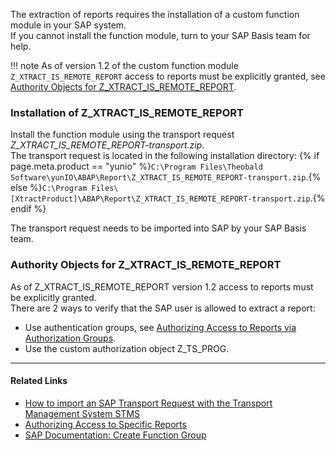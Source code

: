 The extraction of reports requires the installation of a custom function module in your SAP system.<br>
If you cannot install the function module, turn to your SAP Basis team for help.

!!! note
	As of version 1.2 of the custom function module `Z_XTRACT_IS_REMOTE_REPORT` access to reports must be explicitly granted, see [Authority Objects for Z_XTRACT_IS_REMOTE_REPORT](#authority-objects-for-z_xtract_is_remote_report).

### Installation of Z_XTRACT_IS_REMOTE_REPORT
Install the function module using the transport request *Z_XTRACT_IS_REMOTE_REPORT-transport.zip*. <br> 
The transport request is located in the following installation directory: 
{% if page.meta.product == "yunio" %}`C:\Program Files\Theobald Software\yunIO\ABAP\Report\Z_XTRACT_IS_REMOTE_REPORT-transport.zip`.{% else %}`C:\Program Files\[XtractProduct]\ABAP\Report\Z_XTRACT_IS_REMOTE_REPORT-transport.zip`.{% endif %}

The transport request needs to be imported into SAP by your SAP Basis team.

### Authority Objects for Z_XTRACT_IS_REMOTE_REPORT

As of Z_XTRACT_IS_REMOTE_REPORT version 1.2 access to reports must be explicitly granted.<br>
There are 2 ways to verify that the SAP user is allowed to extract a report:
- Use authentication groups, see [Authorizing Access to Reports via Authorization Groups](../../knowledge-base/authorizing-access-to-specific-reports.md).
- Use the custom authorization object Z_TS_PROG. 


***********
#### Related Links
- [How to import an SAP Transport Request with the Transport Management System STMS](../../knowledge-base/how-to-import-an-sap-transport-request.md)
- [Authorizing Access to Specific Reports](../../knowledge-base/authorizing-access-to-specific-reports.md)
- [SAP Documentation: Create Function Group](https://help.sap.com/viewer/bd833c8355f34e96a6e83096b38bf192/7.52.0/en-US/d1801ef5454211d189710000e8322d00.html)
